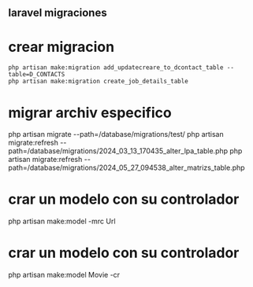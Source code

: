 ## laravel migraciones

# crear migracion 

    php artisan make:migration add_updatecreare_to_dcontact_table --table=D_CONTACTS
    php artisan make:migration create_job_details_table

# migrar archiv especifico
php artisan migrate --path=/database/migrations/test/
php artisan migrate:refresh --path=/database/migrations/2024_03_13_170435_alter_lpa_table.php
php artisan migrate:refresh --path=/database/migrations/2024_05_27_094538_alter_matrizs_table.php


# crar un modelo con su controlador

php artisan make:model -mrc Url

# crar un modelo con su controlador

php artisan make:model Movie -cr